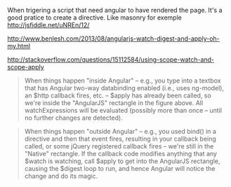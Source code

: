 When trigering a script that need angular to have rendered the page. It's a good pratice to create a directive. 
Like masonry for exemple 
http://jsfiddle.net/uNREn/12/

http://www.benlesh.com/2013/08/angularjs-watch-digest-and-apply-oh-my.html

http://stackoverflow.com/questions/15112584/using-scope-watch-and-scope-apply

> When things happen "inside Angular" – e.g., you type into a textbox that has Angular two-way databinding enabled (i.e., uses ng-model), an $http callback fires, etc. – $apply has already been called, so we're inside the "AngularJS" rectangle in the figure above. All watchExpressions will be evaluated (possibly more than once – until no further changes are detected).

> When things happen "outside Angular" – e.g., you used bind() in a directive and then that event fires, resulting in your callback being called, or some jQuery registered callback fires – we're still in the "Native" rectangle. If the callback code modifies anything that any $watch is watching, call $apply to get into the AngularJS rectangle, causing the $digest loop to run, and hence Angular will notice the change and do its magic.